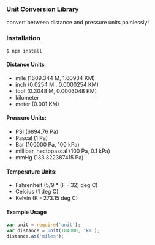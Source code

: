 ### Unit Conversion Library

convert between distance and pressure units painlessly!

### Installation

    $ npm install 

#### Distance Units

* mile (1609.344 M, 1.60934 KM)
* inch (0.0254 M , 0.0000254 KM)
* foot (0.3048 M, 0.0003048 KM)
* kilometer
* meter (0.001 KM)

#### Pressure Units:

* PSI (6894.76 Pa)
* Pascal (1 Pa)
* Bar (100000 Pa, 100 kPa)
* millibar, hectopascal (100 Pa, 0.1 kPa)
* mmHg (133.322387415 Pa)

#### Temperature Units:

* Fahrenheit (5/9 * (F - 32) deg C)
* Celcius (1 deg C)
* Kelvin (K - 273.15 deg C)

#### Example Usage
```javascript
var unit = require('unit');
var distance = unit(184000, 'km');
distance.as('miles');